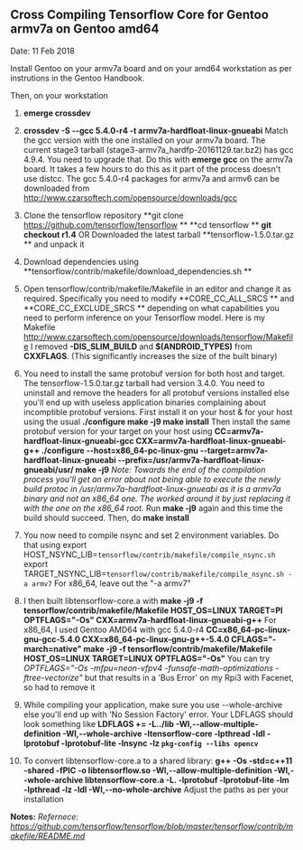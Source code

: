 Cross Compiling Tensorflow Core for Gentoo armv7a on Gentoo amd64
-------
Date: 11 Feb 2018

Install Gentoo on your armv7a board and on your amd64 workstation as per instrutions in the Gentoo Handbook.

Then, on your workstation

1. **emerge crossdev**

2. **crossdev -S --gcc 5.4.0-r4 -t armv7a-hardfloat-linux-gnueabi**
Match the gcc version  with the one installed on your armv7a board. The current stage3 tarball (stage3-armv7a_hardfp-20161129.tar.bz2) has gcc 4.9.4. You need to upgrade that. Do this with **emerge gcc** on the armv7a board. It takes a few hours to do this as it part of the process doesn't use distcc. The gcc 5.4.0-r4 packages for armv7a and armv6 can be downloaded from http://www.czarsoftech.com/opensource/downloads/gcc

3. Clone the tensorflow repository
**git clone https://github.com/tensorflow/tensorflow **
**cd tensorflow **
**git checkout r1.4**
OR
Downloaded the latest tarball **tensorflow-1.5.0.tar.gz ** and unpack it

4. Download dependencies using 
**tensorflow/contrib/makefile/download_dependencies.sh **

5. Open tensorflow/contrib/makefile/Makefile in an editor and change it as required. Specifically you need to modify **CORE_CC_ALL_SRCS ** and **CORE_CC_EXCLUDE_SRCS ** depending on what capabilities you need to perform inference on your Tensorflow model.
Here is my Makefile http://www.czarsoftech.com/opensource/downloads/tensorflow/Makefile
I removed **-DIS_SLIM_BUILD** and **$(ANDROID_TYPES)** from **CXXFLAGS**. (This significantly increases the size of the built binary)

6.  You need to install the same protobuf version for both host and target. The tensorflow-1.5.0.tar.gz tarball had version 3.4.0.
You need to uninstall and remove the headers for all protobuf versions installed else you'll end up with useless application binaries complaining about incomptible protobuf versions.
First install it on your host & for your host using the usual
**./configure
make -j9
make install**
Then install the same protobuf version for your target on your host using 
**CC=armv7a-hardfloat-linux-gnueabi-gcc CXX=armv7a-hardfloat-linux-gnueabi-g++ ./configure --host=x86_64-pc-linux-gnu --target=armv7a-hardfloat-linux-gnueabi --prefix=/usr/armv7a-hardfloat-linux-gnueabi/usr/
make -j9**
*Note: Towards the end of the compilation process you'll get an error about not being able to execute the newly build protoc in /usr/armv7a-hardfloat-linux-gnueabi as it is a armv7a binary and not an x86_64 one. The worked around it by just replacing it with the one on the x86_64 root.*
Run **make -j9** again and this time the build should succeed.
Then, do **make install**

6. You now need to compile nsync and set 2 environment variables. Do that using
export HOST_NSYNC_LIB=`tensorflow/contrib/makefile/compile_nsync.sh`
export TARGET_NSYNC_LIB=`tensorflow/contrib/makefile/compile_nsync.sh -a armv7`
For x86_64, leave out the "-a armv7"
7. I then built libtensorflow-core.a with
**make -j9 -f tensorflow/contrib/makefile/Makefile HOST_OS=LINUX TARGET=PI OPTFLAGS="-Os" CXX=armv7a-hardfloat-linux-gnueabi-g++**
For x86_64, I used Gentoo AMD64 with gcc 5.4.0-r4 
**CC=x86_64-pc-linux-gnu-gcc-5.4.0 CXX=x86_64-pc-linux-gnu-g++-5.4.0 CFLAGS="-march=native" make -j9 -f tensorflow/contrib/makefile/Makefile HOST_OS=LINUX TARGET=LINUX OPTFLAGS="-Os"**
You can try *OPTFLAGS="-Os -mfpu=neon-vfpv4 -funsafe-math-optimizations -ftree-vectorize"* but that results in a 'Bus Error' on my Rpi3 with Facenet, so had to remove it

8. While compiling your application, make sure you use --whole-archive else you'll end up with 'No Session Factory' error. Your LDFLAGS should look something like
**LDFLAGS += -L../lib -Wl,--allow-multiple-definition -Wl,--whole-archive -ltensorflow-core -lpthread -ldl -lprotobuf -lprotobuf-lite -lnsync -lz `pkg-config --libs opencv`**

9. To convert libtensorflow-core.a to a shared library:
**g++ -Os -std=c++11 -shared -fPIC -o libtensorflow.so -Wl,--allow-multiple-definition -Wl,--whole-archive libtensorflow-core.a -L. -lprotobuf -lprotobuf-lite -lm -lpthread -lz -ldl -Wl,--no-whole-archive**
Adjust the paths as per your installation

**Notes:**
*Refernece: https://github.com/tensorflow/tensorflow/blob/master/tensorflow/contrib/makefile/README.md*
